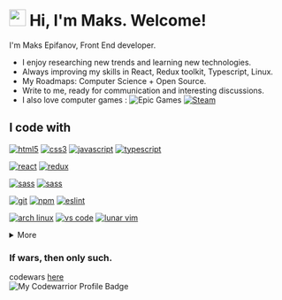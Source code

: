 <h1><img src="https://emojis.slackmojis.com/emojis/images/1531849430/4246/blob-sunglasses.gif?1531849430" width="30"/> Hi, I'm Maks. Welcome!</h1>

I'm Maks Epifanov, Front End developer.

- I enjoy researching new trends and learning new technologies.
- Always improving my skills in React, Redux toolkit, Typescript, Linux.
- My Roadmaps: Computer Science + Open Source.
- Write to me, ready for communication and interesting discussions.
- I also love computer games : 
![Epic Games](https://img.shields.io/badge/-PERSLL-313131?style=flat-square&logo=epicgames&logoColor=white&)
[![Steam](https://img.shields.io/badge/-GUDINI-000000?style=flat-square&logo=steam&logoColor=white&)](https://steamcommunity.com/profiles/76561198242817252/)

## I code with

<a href="https://html.spec.whatwg.org/"><img src="https://img.shields.io/badge/HTML5-%23E34F26.svg?style=flat-square&logo=html5&logoColor=white" alt="html5" /></a>
<a href="https://www.w3.org/Style/CSS/"><img src="https://img.shields.io/badge/CSS3-%231572B6.svg?style=flat-square&logo=css3&logoColor=white" alt="css3" /></a>
<a href="https://www.ecma-international.org/publications-and-standards/standards/ecma-262/"><img src="https://img.shields.io/badge/Javascript-%23323330.svg?style=flat-square&logo=javascript&logoColor=%23F7DF1E" alt="javascript" /></a>
<a href="https://www.typescriptlang.org/"><img src="https://img.shields.io/badge/Typescript-%23007ACC.svg?style=flat-square&logo=typescript&logoColor=white" alt="typescript" /></a>

<a href="https://reactjs.org/"><img src="https://img.shields.io/badge/React-%2320232a.svg?style=flat-square&logo=react&logoColor=%2361DAFB" alt="react" /></a>
<a href="https://redux-toolkit.js.org/"><img src="https://img.shields.io/badge/Redux-%23593d88.svg?style=flat-square&logo=redux&logoColor=white" alt="redux" /></a>


<a href="https://sass-lang.com/"><img src="https://img.shields.io/badge/SASS-hotpink.svg?style=flat-square&logo=SASS&logoColor=white" alt="sass" /></a>
<a href="https://sass-lang.com/"><img src="https://img.shields.io/badge/CSS Modules-000000?style=flat-square&logo=cssmodules&logoColor=white" alt="sass" /></a>


<a href="https://git-scm.com/"><img src="https://img.shields.io/badge/GIT-%23F05033.svg?style=flat-square&logo=git&logoColor=white" alt="git" /></a>
<a href="https://www.npmjs.com/"><img src="https://img.shields.io/badge/NPM-%23000000.svg?style=flat-square&logo=npm&logoColor=white" alt="npm" /></a>
<a href="https://eslint.org/"><img src="https://img.shields.io/badge/ESLint-4B3263?style=flat-square&logo=eslint&logoColor=white" alt="eslint" /></a>

<a href="https://archlinux.org/"><img src="https://img.shields.io/badge/Arch%20Linux-1793D1?logo=arch-linux&logoColor=fff&style=flat-square" alt="arch linux" /></a>
<a href="https://code.visualstudio.com/"><img src="https://img.shields.io/badge/Visual%20Studio%20Code-0078d7.svg?style=flat-square&logo=visual-studio-code&logoColor=white" alt="vs code" /></a>
<a href="https://www.lunarvim.org/"><img src="https://img.shields.io/badge/NeoVim-%2357A143.svg?&style=flat-square&logo=neovim&logoColor=white" alt="lunar vim" /></a>

<details>
  <summary>More</summary>
  <a href="https://www.mongodb.com/"><img src="https://img.shields.io/badge/MongoDB-%234ea94b.svg?style=flat-square&logo=mongodb&logoColor=white" alt="mongodb" /></a>
<a href="https://reactrouter.com/"><img src="https://img.shields.io/badge/React_Router-CA4245?style=flat-square&logo=react-router&logoColor=white" alt="react router" /></a>
   <a href="https://www.figma.com/"><img src="https://img.shields.io/badge/Figma-%23F24E1E.svg?style=flat-square&logo=figma&logoColor=white" alt="figma" /></a>
  <a href="https://www.postman.com/"><img src="https://img.shields.io/badge/Postman-FF6C37?style=flat-square&logo=postman&logoColor=white" alt="postman" /></a>
  </ul>
</details>

### If wars, then only such.
 codewars [here](https://www.codewars.com/users/MaksEpifanov)  
![My Codewarrior Profile Badge](https://www.codewars.com/users/MaksEpifanov/badges/small)
